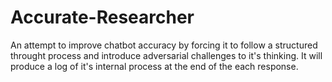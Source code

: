 # Accurate-Researcher
An attempt to improve chatbot accuracy by forcing it to follow a structured throught process and introduce adversarial challenges to it's thinking. It will produce a log of it's internal process at the end of the each response.
